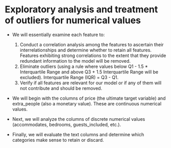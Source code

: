 # Exploratory analysis and treatment of outliers for numerical values

- We will essentially examine each feature to:

  1. Conduct a correlation analysis among the features to ascertain their interrelationships and determine whether to retain all features. Features exhibiting strong correlations to the extent that they provide redundant information to the model will be removed.
  2. Eliminate outliers (using a rule where values below Q1 - 1.5 * Interquartile Range and above Q3 + 1.5  Interquartile Range will be excluded). Interquartile Range (IQR) = Q3 - Q1.
  3. Verify if all features are relevant for our model or if any of them will not contribute and should be removed.
- We will begin with the columns of price (the ultimate target variable) and extra_people (also a monetary value). These are continuous numerical values.
- Next, we will analyze the columns of discrete numerical values (accommodates, bedrooms, guests_included, etc.).
- Finally, we will evaluate the text columns and determine which categories make sense to retain or discard.
